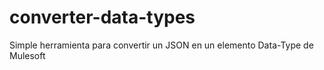 # converter-data-types
Simple herramienta para convertir un JSON en un elemento Data-Type de Mulesoft
